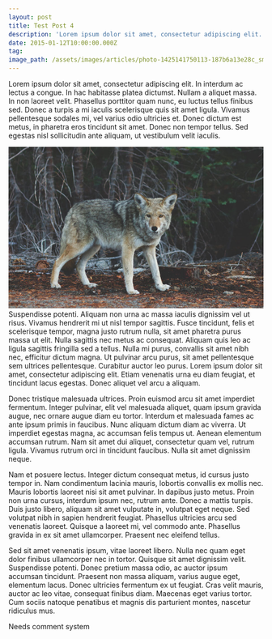 ```yaml
---
layout: post
title: Test Post 4
description: 'Lorem ipsum dolor sit amet, consectetur adipiscing elit. In interdum ac lectus a congue. In hac habitasse platea dictumst. Nullam a aliquet massa.'
date: 2015-01-12T10:00:00.000Z
tag: 
image_path: /assets/images/articles/photo-1425141750113-187b6a13e28c_sm.jpg
---
```


Lorem ipsum dolor sit amet, consectetur adipiscing elit. In interdum ac lectus a congue. In hac habitasse platea dictumst. Nullam a aliquet massa. In non laoreet velit. Phasellus porttitor quam nunc, eu luctus tellus finibus sed. Donec a turpis a mi iaculis scelerisque quis sit amet ligula. Vivamus pellentesque sodales mi, vel varius odio ultricies et. Donec dictum est metus, in pharetra eros tincidunt sit amet. Donec non tempor tellus. Sed egestas nisl sollicitudin ante aliquam, ut vestibulum velit iaculis.

![In the wild](/uploads/versions/photo-1425141750113-187b6a13e28c_sm---x----900-570x---.jpg)Suspendisse potenti. Aliquam non urna ac massa iaculis dignissim vel ut risus. Vivamus hendrerit mi ut nisl tempor sagittis. Fusce tincidunt, felis et scelerisque tempor, magna justo rutrum nulla, sit amet pharetra purus massa ut elit. Nulla sagittis nec metus ac consequat. Aliquam quis leo ac ligula sagittis fringilla sed a tellus. Nulla mi purus, convallis sit amet nibh nec, efficitur dictum magna. Ut pulvinar arcu purus, sit amet pellentesque sem ultrices pellentesque. Curabitur auctor leo purus. Lorem ipsum dolor sit amet, consectetur adipiscing elit. Etiam venenatis urna eu diam feugiat, et tincidunt lacus egestas. Donec aliquet vel arcu a aliquam.

Donec tristique malesuada ultrices. Proin euismod arcu sit amet imperdiet fermentum. Integer pulvinar, elit vel malesuada aliquet, quam ipsum gravida augue, nec ornare augue diam eu tortor. Interdum et malesuada fames ac ante ipsum primis in faucibus. Nunc aliquam dictum diam ac viverra. Ut imperdiet egestas magna, ac accumsan felis tempus ut. Aenean elementum accumsan rutrum. Nam sit amet dui aliquet, consectetur quam vel, rutrum ligula. Vivamus rutrum orci in tincidunt faucibus. Nulla sit amet dignissim neque.

Nam et posuere lectus. Integer dictum consequat metus, id cursus justo tempor in. Nam condimentum lacinia mauris, lobortis convallis ex mollis nec. Mauris lobortis laoreet nisi sit amet pulvinar. In dapibus justo metus. Proin non urna cursus, interdum ipsum nec, rutrum ante. Donec a mattis turpis. Duis justo libero, aliquam sit amet vulputate in, volutpat eget neque. Sed volutpat nibh in sapien hendrerit feugiat. Phasellus ultricies arcu sed venenatis laoreet. Quisque a laoreet mi, vel commodo ante. Phasellus gravida in ex sit amet ullamcorper. Praesent nec eleifend tellus.

Sed sit amet venenatis ipsum, vitae laoreet libero. Nulla nec quam eget dolor finibus ullamcorper nec in tortor. Quisque sit amet dignissim velit. Suspendisse potenti. Donec pretium massa odio, ac auctor ipsum accumsan tincidunt. Praesent non massa aliquam, varius augue eget, elementum lacus. Donec ultricies fermentum ex ut feugiat. Cras velit mauris, auctor ac leo vitae, consequat finibus diam. Maecenas eget varius tortor. Cum sociis natoque penatibus et magnis dis parturient montes, nascetur ridiculus mus.

Needs comment system